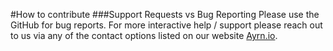 #How to contribute
###Support Requests vs Bug Reporting
Please use the GitHub for bug reports. For more interactive help / support please reach out to us via any of the contact options listed on our website [Ayrn.io](https://ayrn.io/contact-us/).
